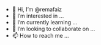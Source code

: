 - 👋 Hi, I’m @remafaiz
- 👀 I’m interested in ...
- 🌱 I’m currently learning ...
- 💞️ I’m looking to collaborate on ...
- 📫 How to reach me ...

<!---
remafaiz/remafaiz is a ✨ special ✨ repository because its `README.md` (this file) appears on your GitHub profile.
You can click the Preview link to take a look at your changes.
--->
